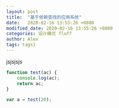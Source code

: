 ```yaml
---
layout: post
title:  "基于依赖查找的应用系统"
date:   2020-02-16 13:55:26 +0800
modified_date: 2020-02-16 13:55:26 +0800
categories: 设计模式 fluff
author: Alex
tags: tags1
---
```


jsjsjsjs

```javascript
function test(ac) {
    console.log(ac);
    return ac;
}

var a = test(20);
```

